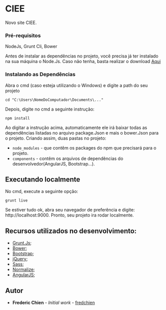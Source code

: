 # CIEE

Novo site CIEE.

### Pré-requisitos

NodeJs, Grunt Cli, Bower

Antes de instalar as dependências no projeto, você precisa já ter instalado na sua máquina o Node.Js. Caso não tenha, basta realizar o download [Aqui](https://nodejs.org/en/)

### Instalando as Dependências

Abra o cmd (caso esteja utilizando o Windows) e digite a path do seu projeto

```
cd "C:\Users\NomeDoComputador\Documents\..."
```

Depois, digite no cmd a seguinte instrução:

```
npm install
```

Ao digitar a instrução acima, automaticamente ele irá baixar todas as dependências listadas no arquivo package.Json e mais o bower.Json para o projeto. Criando assim, duas pastas no projeto:

- `node_modules` - que contêm os packages do npm que precisará para o projeto.
- `components` - contêm os arquivos de dependências do desenvolvedor(AngularJS, Bootstrap...).

## Executando localmente

No cmd, execute a seguinte opção:

```
grunt live
```

Se estiver tudo ok, abra seu navegador de preferência e digite: http://localhost:9000. Pronto, seu projeto ira rodar localmente.

## Recursos utilizados no desenvolvimento:

- [Grunt.Js](https://gruntjs.com/);
- [Bower](https://bower.io/);
- [Bootstrap](http://getbootstrap.com/);
- [jQuery](https://jquery.com/);
- [Sass](http://sass-lang.com/);
- [Normalize](https://necolas.github.io/normalize.css/);
- [AngularJS](https://angularjs.org/);

## Autor

- **Frederic Chien** - _Initial work_ - [fredchien](https://github.com/fredchien)
